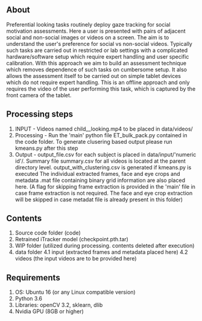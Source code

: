 ## About ##
Preferential looking tasks routinely deploy gaze tracking for social motivation assessments. Here a user is presented with pairs of adjacent social and non-social images or videos on a screen. The aim is to understand the user's preference for social vs non-social videos. Typically such tasks are carried out in restricted or lab settings with a complicated hardware/software setup which require expert handling and user specific calibration. 
With this approach we aim to build an assessment technique which removes dependence of such tasks on cumbersome setup. It also allows the assessment itself to be carried out on simple tablet devices which do not require expert handling. This is an offline approach and only requires the video of the user performing this task, which is captured by the front camera of the tablet.

## Processing steps ##
1. INPUT - Videos named child_<numeric id>_looking.mp4 to be placed in data/videos/
2. Processing - Run the 'main' python file ET_bulk_pack.py contained in the code folder. To generate clusering based output please run kmeans.py after this step
3. Output - output_file.csv for each subject is placed in data/input/'numeric id'/. Summary file summary.csv for all videos is located at the parent directory level. output_with_clustering.csv is generated if kmeans.py is executed
The individual extracted frames, face and eye crops and metadata .mat file containing binary grid information are also placed here. (A flag for skipping frame extraction is provided in the 'main' file in case frame extraction is not required. The face and eye crop extraction will be skipped in case metadat file is already present in this folder)

## Contents ##
1. Source code folder (code)
2. Retrained iTracker model (checkpoint.pth.tar)
3. WIP folder (utilized during processing. contents deleted after execution)
4. data folder 
4.1 input (extracted frames and metadata placed here)
4.2 videos (the input videos are to be provided here)

## Requirements ##
1. OS: Ubuntu 16 (or any Linux compatible version)
2. Python 3.6
3. Libraries: openCV 3.2, sklearn, dlib
4. Nvidia GPU (8GB or higher)
